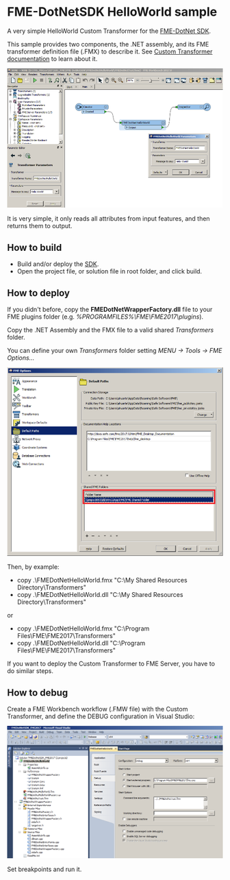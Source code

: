# FME-DotNetSDK HelloWorld sample
A very simple HelloWorld Custom Transformer for the [FME-DotNet SDK](../README.md).

This sample provides two components, the .NET assembly, and its FME transformer definition file (.FMX)
to describe it. See [Custom Transformer documentation](https://docs.safe.com/fme/html/FME_Desktop_Documentation/FME_Workbench/Workbench/custom_transformer_creating.htm) to learn about it.

  ![Workbench sample](../Docs/HelloWorld.png)

It is very simple, it only reads all attributes from input features, and then returns them to output.

## How to build

* Build and/or deploy the [SDK](../README.md).
* Open the project file, or solution file in root folder, and click build.

## How to deploy

If you didn't before, copy the **FMEDotNetWrapperFactory.dll** file to your FME plugins folder (e.g. *%PROGRAMFILES%\FME\FME2017\plugins*).

Copy the .NET Assembly and the FMX file to a valid shared *Transformers* folder.

You can define your own *Transformers* folder setting *MENU -> Tools -> FME Options...*

  ![FME options](../Docs/FMEOptions.png)

Then, by example:
* copy .\FMEDotNetHelloWorld.fmx "C:\My Shared Resources Directory\Transformers\"
* copy .\FMEDotNetHelloWorld.dll "C:\My Shared Resources Directory\Transformers\"

or
* copy .\FMEDotNetHelloWorld.fmx "C:\Program Files\FME\FME2017\Transformers\"
* copy .\FMEDotNetHelloWorld.dll "C:\Program Files\FME\FME2017\Transformers\"

If you want to deploy the Custom Transformer to FME Server, you have to do similar steps.

## How to debug

Create a FME Workbench workflow (.FMW file) with the Custom Transformer, and define the DEBUG configuration in Visual Studio:

  ![Debug](../Docs/HelloWorld-howtodebug.png)

Set breakpoints and run it.

